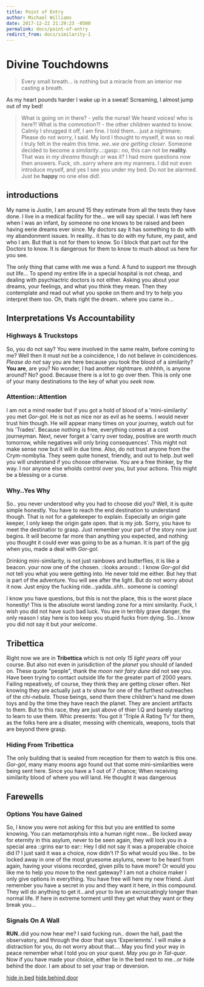 ```yaml
---
title: Point of Entry
author: Michael Williams
date: 2017-12-22 21:29:23 -0500
permalink: docs/point-of-entry
redirct_from: docs/similarity-1
---
```

# Divine Touchdowns

> Every small breath... is nothing but a miracle from an interior me casting a breath.

As my heart pounds harder I wake up in a sweat! Screaming, I almost jump out of my bed!
> What is going on in there? - yells the nurse!
> We heard voices! who is here?! What is the commotion?! - the other children wanted to know.
Calmly I shrugged it off, I am fine. I told them... just a nightmare; Please do not worry, I said. My lord I thought to myself, it was so real. I truly felt in the realm this time. _we..we are getting closer_. Someone decided to become a _similarity_..::gasp:: _no_, this can not be **reality**. That was in _my dreams_ though or was it? I had more questions now then answers. Fuck, oh..sorry where are my manners. I did not even introduce myself, and yes I see you under my bed. Do not be alarmed. Just be **happy** no one else did!.

## introductions

My name is Justin, I am around 15 they estimate from all the tests they have done. I live in a medical facility for the... we will say special. I was left here when I was an infant, by someone no one knows to be raised and been having eerie dreams ever since. My doctors say it has something to do with my abandonment issues. In reality.. it has to do with my future, my past, and who I am. But that is not for them to know. So I block that part out for the Doctors to know. It is dangerous for them to know to much about us here for you see.

The only thing that came with me was a fund. A fund to support me through out life... To spend my entire life in a special hospital is not cheap, and dealing with psychiactric doctors is not either. Asking you about your dreams, your feelings, and what you think they mean. Then they contemplate and read out what you spoke on them and try to help you interpret them too.
Oh, thats right the dream.. where you came in...

## Interpretations Vs Accountability

### Highways & Truckstops

So, you do not say? You were involved in the same realm, before coming to me? Well then it must not be a coincidence, I do not believe in coincidences. _Please do not_ say you are here because you took the blood of a similarity? **You are**, are you? No wonder, I had another nightmare. shhhhh, is anyone around? No? good. Because there is a lot to go over then. This is only one of your many destinations to the key of what you _seek_ now.

### Attention::Attention

I am not a mind reader but if you got a hold of blood of a 'mini-similarity' you met _Gor-gol_. He is not as nice nor as evil as he seems. I would never trust him though. He will appear many times on your journey, watch out for his 'Trades'. Because nothing is free, everything comes at a cost journeyman. Next, never forget a 'carry over today, positive are worth much tomorrow, while negatives will only bring consequences'. This might not make sense now but it will in due time. Also, do not trust anyone from the Crym-nombylia. They seem quite honest, friendly, and out to help..but well you will understand if you choose otherwise. You are a free thinker, by the way. I nor anyone else wholds control over you, but your actions. This might be a blessing or a curse.

### Why..Yes Why

So.. you never understood why you had to choose did you? Well, it is quite simple honestly. You have to reach the end destination to understand though. That is not for a gatekeeper to explain. Especially an origin gate keeper, I only keep the origin gate open. that is my job. Sorry, you have to meet the destinatior to grasp. Just remember your part of the story now just begins. It will become far more than anything you expected, and nothing you thought it could ever was going to be as a human. It is part of the gig when you, made a deal with _Gor-gol_.

Drinking mini-similarity, is not just rainbows and butterflies, it is like a beacon. your now one of the chosen. ::looks around::.
I know _Gor-gol_ did not tell you what you were getting into. He never told me either. But hey that is part of the adventure. You will see after the light. But do not worry about it now. Just enjoy the fucking ride...yadda..shh.. someone is coming!

I know you have questions, but this is not the place, this is the worst place honestly! This is the absolute worst landing zone for a mini similarity. Fuck, I wish you did not have such bad luck. You are in terribly grave danger, the only reason I stay here is too keep you stupid fucks from dying. So...I know you did not say it but _your welcome_.

## Tribettica

Right now we are in **Tribettica** which is not only _15 light years_ off your  course. But also not even in jurisdiction of the _planet_ you should of landed on. These quote "people", thank the _moon neir fairy dune_ did not see you. Have been trying to contact outside life for the greater part of 2000 years. Failing repeatively, of course, they think they are getting closer often. Not knowing they are actually just a tv show for one of the furthest outreaches of the _chi-nebula_. Those beings, send them there children's hand me down toys and by the time they have reach the planet. They are ancient artifacts to them. But to this race, they are just above of thier I.Q and barely starting to learn to use them. Whic presents: You got it 'Triple A Rating Tv' for them, as the folks here are a disater, messing with chemicals, weapons, tools that are beyond there grasp.

### Hiding From Tribettica 

The only building that is sealed from reception for them to watch is this one. _Gor-gol_, many many moons ago found out that some mini-similarities were being sent here. Since you have a 1 out of 7 chance; When receiving similarity blood of where you will land. He thought it was dangerous  

## Farewells

### Options You have Gained

So, I know you were not asking for this but you are entitled to some knowing. You can metamorphsis into a human right now... Be locked away for eternity in this asylum, never to be seen again, they will lock you in a special area ::grins ear to ear::
Hey I did not say it was a properable choice did I? I just said it was a choice, now didn't I? So what would you like.. to be locked away in one of the most gruesome asylums, never to be heard from again, having your visions recorded, given pills to have more?
Or would you like me to help you move to the next gateway?
I am not a choice maker I only give options in everything. You have free will here my new friend. Just remember you have a secret in you and they want it here, in this compound. They will do anything to get it...and your to live an excruicatingly longer than normal life. If here in extreme torment until they get what they want or they break you...

### Signals On A Wall

**RUN**..did you now hear me? I said fucking run.. down the hall, past the observatory, and through the door that says 'Experiemnts'. I will make a distraction for you, do not worry about that....
May you find your way in peace remember what I told you on your quest. _May you go in Tal-quar_. Now if you have made your choice, either lie in the bed next to me...or hide behind the door. I am about to set your trap or deversion.

[hide in bed](coward.md)
[hide behind door](run.md)